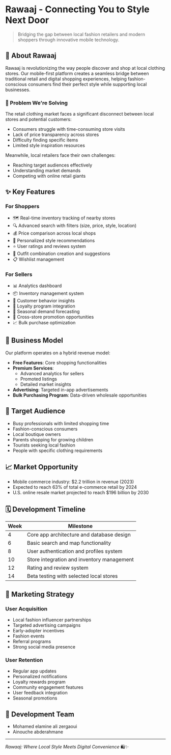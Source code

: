 # Rawaaj - Connecting You to Style Next Door

> Bridging the gap between local fashion retailers and modern shoppers through innovative mobile technology.

## 📱 About Rawaaj

Rawaaj is revolutionizing the way people discover and shop at local clothing stores. Our mobile-first platform creates a seamless bridge between traditional retail and digital shopping experiences, helping fashion-conscious consumers find their perfect style while supporting local businesses.

### 🎯 Problem We're Solving

The retail clothing market faces a significant disconnect between local stores and potential customers:

- Consumers struggle with time-consuming store visits
- Lack of price transparency across stores
- Difficulty finding specific items
- Limited style inspiration resources

Meanwhile, local retailers face their own challenges:
- Reaching target audiences effectively
- Understanding market demands
- Competing with online retail giants

## ✨ Key Features

### For Shoppers
- 🗺️ Real-time inventory tracking of nearby stores
- 🔍 Advanced search with filters (size, price, style, location)
- 💰 Price comparison across local shops
- 👗 Personalized style recommendations
- ⭐ User ratings and reviews system
- 🎨 Outfit combination creation and suggestions
- 📋 Wishlist management

### For Sellers
- 📊 Analytics dashboard
- 📦 Inventory management system
- 👥 Customer behavior insights
- 🎯 Loyalty program integration
- 🔮 Seasonal demand forecasting
- 🤝 Cross-store promotion opportunities
- 📈 Bulk purchase optimization

## 💼 Business Model

Our platform operates on a hybrid revenue model:

- **Free Features**: Core shopping functionalities
- **Premium Services**: 
  - Advanced analytics for sellers
  - Promoted listings
  - Detailed market insights
- **Advertising**: Targeted in-app advertisements
- **Bulk Purchasing Program**: Data-driven wholesale opportunities

## 🎯 Target Audience

- Busy professionals with limited shopping time
- Fashion-conscious consumers
- Local boutique owners
- Parents shopping for growing children
- Tourists seeking local fashion
- People with specific clothing requirements

## 📈 Market Opportunity

- Mobile commerce industry: $2.2 trillion in revenue (2023)
- Expected to reach 63% of total e-commerce retail by 2024
- U.S. online resale market projected to reach $196 billion by 2030

## 🗓️ Development Timeline

| Week | Milestone |
|------|-----------|
| 4    | Core app architecture and database design |
| 6    | Basic search and map functionality |
| 8    | User authentication and profiles system |
| 10   | Store integration and inventory management |
| 12   | Rating and review system |
| 14   | Beta testing with selected local stores |

## 🚀 Marketing Strategy

### User Acquisition
- Local fashion influencer partnerships
- Targeted advertising campaigns
- Early-adopter incentives
- Fashion events
- Referral programs
- Strong social media presence

### User Retention
- Regular app updates
- Personalized notifications
- Loyalty rewards program
- Community engagement features
- User feedback integration
- Seasonal promotions

## 👥 Development Team

- Mohamed elamine ali zergaoui
- Ainouche abderahmane

---

*Rawaaj: Where Local Style Meets Digital Convenience* 🛍️✨
